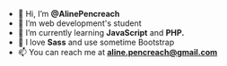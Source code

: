 - 👋 Hi, I’m **@AlinePencreach**
- 👀 I’m web development's student
- 🌱 I’m currently learning **JavaScript** and **PHP.**
- 💞️ I love **Sass** and use sometime Bootstrap 
- 📫 You can reach me at **aline.pencreach@gmail.com**

<!---
AlinePencreach/AlinePencreach is a ✨ special ✨ repository because its `README.md` (this file) appears on your GitHub profile.
You can click the Preview link to take a look at your changes.
--->
